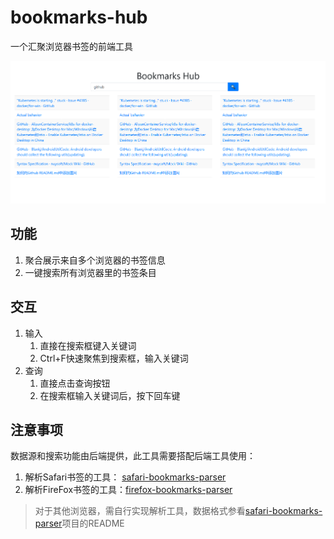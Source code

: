 # bookmarks-hub

一个汇聚浏览器书签的前端工具

![](https://github.com/jelif-zhang/bookmarks-hub/blob/master/media/screenshot.png)

## 功能

1. 聚合展示来自多个浏览器的书签信息
1. 一键搜索所有浏览器里的书签条目

## 交互

1. 输入
   1. 直接在搜索框键入关键词
   1. Ctrl+F快速聚焦到搜索框，输入关键词
1. 查询
   1. 直接点击查询按钮
   1. 在搜索框输入关键词后，按下回车键

## 注意事项

数据源和搜索功能由后端提供，此工具需要搭配后端工具使用：

1. 解析Safari书签的工具： [safari-bookmarks-parser](https://github.com/jelif-zhang/safari-bookmarks-parser)
1. 解析FireFox书签的工具：[firefox-bookmarks-parser](https://github.com/jelif-zhang/firefox-bookmarks-parser)

> 对于其他浏览器，需自行实现解析工具，数据格式参看[safari-bookmarks-parser](https://github.com/jelif-zhang/safari-bookmarks-parser)项目的README

